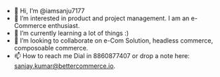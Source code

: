 - 👋 Hi, I’m @iamsanju7177
- 👀 I’m interested in product and project management. I am an e-Commerce enthusiast.
- 🌱 I’m currently learning a lot of things :)
- 💞️ I’m looking to collaborate on e-Com Solution, headless commerce, composoable commerce.
- 📫 How to reach me Dial in 8860877407 or drop a note here: sanjay.kumar@bettercommerce.io.

<!---
iamsanju7177/iamsanju7177 is a ✨ special ✨ repository because its `README.md` (this file) appears on your GitHub profile.
You can click the Preview link to take a look at your changes.
--->
